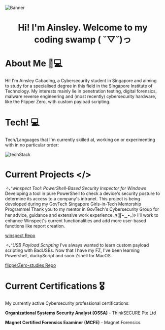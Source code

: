 ![Banner](https://github.com/aenslei/aenslei/assets/120321170/d514d879-27ab-41b3-aee5-cc15271a85b2)

<h1 align="center">Hi! I'm Ainsley. Welcome to my coding swamp ( ˘▽˘)っ</h1>

# About Me 📝💻
Hi! I'm Ainsley Cabading, a Cybersecurity student in Singapore and aiming to study for a specialised degree in this field in the Singapore Institute of Technology.
My interests mainly lie in penetration testing, digital forensics, malware reverse engineering and (most recently) cybersecurity hardware, like the Flipper Zero, with custom payload scripting.

# Tech! 💻
Tech/Languages that I'm currently skilled at, working on or experimenting with in no particular order:

![techStack](https://github.com/aenslei/aenslei/assets/120321170/186642ac-3d6a-4b4f-9a73-e9008a3020a1)

# Current Projects </>
_✧₊⁺winspect Tool: PowerShell-Based Security Inspector for Windows_
Developing a tool in pure PowerShell to check a device's security posture to determine its access to a company's intranet. 
This project is being developed during my GovTech Singapore Girls-in-Tech Mentorship Programme! Thank you to my mentor in GovTech's Cybersecurity Group for her advice, guidance and extensive work experience. ٩(｡͡•‿•｡)۶
I'll work to enhance Winspect's current functionalities and add more user-based functions like report creation.

[winspect Repo](https://github.com/aenslei/winspect)

_✧₊⁺USB Payload Scripting_
I've always wanted to learn custom payload scripting with BadUSBs. Now that I have my FZ, I've been learning Powershell, duckyScript and soon Zshell for MacOS.

[flipperZero-studies Repo](https://github.com/aenslei/flipperZero-studies)

# Current Certifications 🎖
My currently active Cybersecurity professional certifications:

**Organizational Systems Security Analyst (OSSA)** - ThinkSECURE Pte Ltd

**Magnet Certified Forensics Examiner (MCFE)** - Magnet Forensics
